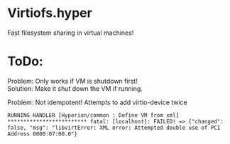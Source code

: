 # Virtiofs.hyper
Fast filesystem sharing in virtual machines!

# ToDo:
Problem: Only works if VM is shutdown first!  
Solution: Make it shut down the VM if running.


Problem: Not idempotent! Attempts to add virtio-device twice

`RUNNING HANDLER [Hyperion/common : Define VM from xml] *************************
fatal: [localhost]: FAILED! => {"changed": false, "msg": "libvirtError: XML error: Attempted double use of PCI Address 0000:07:00.0"}`